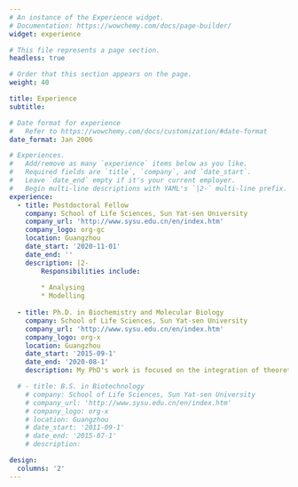 ```yaml
---
# An instance of the Experience widget.
# Documentation: https://wowchemy.com/docs/page-builder/
widget: experience

# This file represents a page section.
headless: true

# Order that this section appears on the page.
weight: 40

title: Experience
subtitle:

# Date format for experience
#   Refer to https://wowchemy.com/docs/customization/#date-format
date_format: Jan 2006

# Experiences.
#   Add/remove as many `experience` items below as you like.
#   Required fields are `title`, `company`, and `date_start`.
#   Leave `date_end` empty if it's your current employer.
#   Begin multi-line descriptions with YAML's `|2-` multi-line prefix.
experience:
  - title: Postdoctoral Fellow
    company: School of Life Sciences, Sun Yat-sen University
    company_url: 'http://www.sysu.edu.cn/en/index.htm'
    company_logo: org-gc
    location: Guangzhou
    date_start: '2020-11-01'
    date_end: ''
    description: |2-
        Responsibilities include:
        
        * Analysing
        * Modelling
        
  - title: Ph.D. in Biochemistry and Molecular Biology
    company: School of Life Sciences, Sun Yat-sen University
    company_url: 'http://www.sysu.edu.cn/en/index.htm'
    company_logo: org-x
    location: Guangzhou
    date_start: '2015-09-1'
    date_end: '2020-08-1'
    description: My PhD's work is focused on the integration of theoretical population genetics and computation models with genomic data of cancer and normal tissues.

  # - title: B.S. in Biotechnology
    # company: School of Life Sciences, Sun Yat-sen University
    # company_url: 'http://www.sysu.edu.cn/en/index.htm'
    # company_logo: org-x
    # location: Guangzhou
    # date_start: '2011-09-1'
    # date_end: '2015-07-1'
    # description: 

design:
  columns: '2'
---
```

